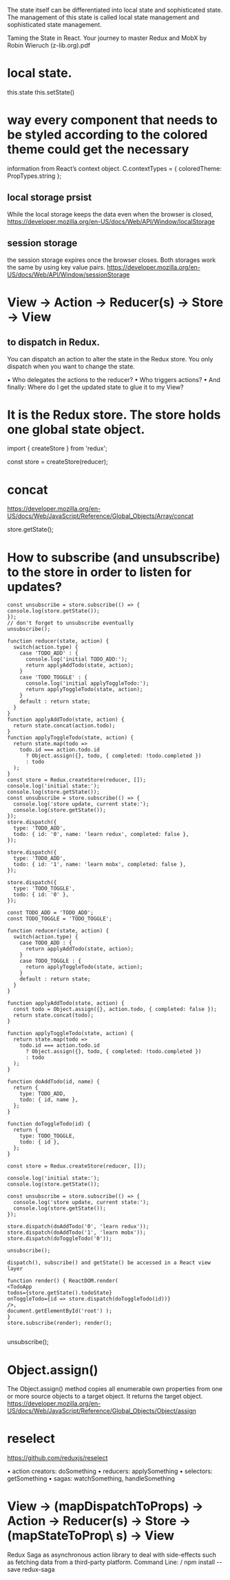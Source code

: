 The state itself can be differentiated into local state and sophisticated state. 
The management of this state is called local state management and sophisticated state management.


Taming the State in React. Your journey to master Redux and MobX by Robin Wieruch (z-lib.org).pdf


# local state.
this.state
this.setState()


# way every component that needs to be styled according to the colored theme could get the necessary
  information from React’s context object. 
  C.contextTypes = { coloredTheme: PropTypes.string
};
## local storage prsist
While the local storage keeps the data even when the browser is closed,
https://developer.mozilla.org/en-US/docs/Web/API/Window/localStorage

## session storage
the session storage expires once the browser closes. Both storages work the same by using key value pairs.
https://developer.mozilla.org/en-US/docs/Web/API/Window/sessionStorage

# View -> Action -> Reducer(s) -> Store -> View
## to dispatch in Redux. 
You can dispatch an action to alter the state in the Redux store. You only dispatch when you want to change the state. 

• Who delegates the actions to the reducer?
• Who triggers actions?
• And finally: Where do I get the updated state to glue it to my View?
# It is the Redux store. The store holds one global state object. 
import { createStore } from 'redux';

const store = createStore(reducer);

# concat
https://developer.mozilla.org/en-US/docs/Web/JavaScript/Reference/Global_Objects/Array/concat

store.getState();
# How to subscribe (and unsubscribe) to the store in order to listen for updates?
```
const unsubscribe = store.subscribe(() => { console.log(store.getState());
});
// don't forget to unsubscribe eventually
unsubscribe();

function reducer(state, action) {
  switch(action.type) {
    case 'TODO_ADD' : {
      console.log('initial TODO_ADD:');
      return applyAddTodo(state, action);
    }
    case 'TODO_TOGGLE' : {
      console.log('initial applyToggleTodo:');
      return applyToggleTodo(state, action);
    }
    default : return state;
  }
}
function applyAddTodo(state, action) {
  return state.concat(action.todo);
}
function applyToggleTodo(state, action) {
  return state.map(todo =>
    todo.id === action.todo.id
      ? Object.assign({}, todo, { completed: !todo.completed })
      : todo
  );
}
const store = Redux.createStore(reducer, []);
console.log('initial state:');
console.log(store.getState());
const unsubscribe = store.subscribe(() => {
  console.log('store update, current state:');
  console.log(store.getState());
});
store.dispatch({
  type: 'TODO_ADD',
  todo: { id: '0', name: 'learn redux', completed: false },
});

store.dispatch({
  type: 'TODO_ADD',
  todo: { id: '1', name: 'learn mobx', completed: false },
});

store.dispatch({
  type: 'TODO_TOGGLE',
  todo: { id: '0' },
});

const TODO_ADD = 'TODO_ADD';
const TODO_TOGGLE = 'TODO_TOGGLE';

function reducer(state, action) {
  switch(action.type) {
    case TODO_ADD : {
      return applyAddTodo(state, action);
    }
    case TODO_TOGGLE : {
      return applyToggleTodo(state, action);
    }
    default : return state;
  }
}

function applyAddTodo(state, action) {
  const todo = Object.assign({}, action.todo, { completed: false });
  return state.concat(todo);
}

function applyToggleTodo(state, action) {
  return state.map(todo =>
    todo.id === action.todo.id
      ? Object.assign({}, todo, { completed: !todo.completed })
      : todo
  );
}

function doAddTodo(id, name) {
  return {
    type: TODO_ADD,
    todo: { id, name },
  };
}

function doToggleTodo(id) {
  return {
    type: TODO_TOGGLE,
    todo: { id },
  };
}

const store = Redux.createStore(reducer, []);

console.log('initial state:');
console.log(store.getState());

const unsubscribe = store.subscribe(() => {
  console.log('store update, current state:');
  console.log(store.getState());
});

store.dispatch(doAddTodo('0', 'learn redux'));
store.dispatch(doAddTodo('1', 'learn mobx'));
store.dispatch(doToggleTodo('0'));

unsubscribe();

dispatch(), subscribe() and getState() be accessed in a React view layer

function render() { ReactDOM.render(
<TodoApp
todos={store.getState().todoState}
onToggleTodo={id => store.dispatch(doToggleTodo(id))}
/>,
document.getElementById('root') );
}
store.subscribe(render); render();


```

unsubscribe();

# Object.assign()
The Object.assign() method copies all enumerable own properties from one or more source objects to a target object. It returns the target object.
https://developer.mozilla.org/en-US/docs/Web/JavaScript/Reference/Global_Objects/Object/assign

# reselect
https://github.com/reduxjs/reselect



• action creators: doSomething
• reducers: applySomething
• selectors: getSomething
• sagas: watchSomething, handleSomething
# View -> (mapDispatchToProps) -> Action -> Reducer(s) -> Store -> (mapStateToProp\ s) -> View

Redux Saga as asynchronous action library to deal with side-effects such as fetching data from a third-party platform.
Command Line: /
npm install --save redux-saga



